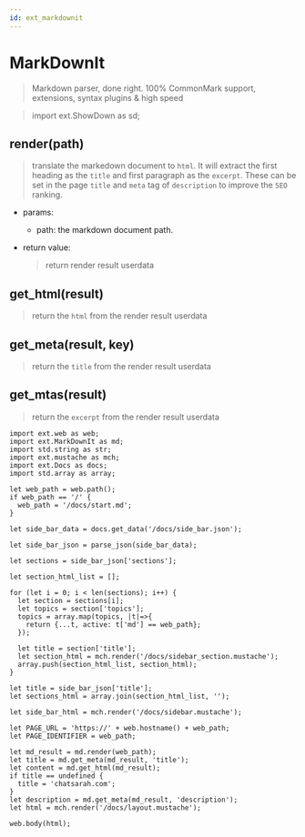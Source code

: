 ```yaml
---
id: ext_markdownit
---
```

# MarkDownIt
> Markdown parser, done right. 100% CommonMark support, extensions, syntax plugins & high speed


> import ext.ShowDown as sd;

## render(path)
> translate the markedown document to `html`. It will extract the first heading as the `title` and first paragraph as the `excerpt`. These can be set in the page `title` and `meta` tag of `description` to improve the `SEO` ranking.

- params:
  - path: the markdown document path.

- return value:
  > return render result userdata


## get_html(result)
> return the `html` from the render result userdata 

## get_meta(result, key)
> return the `title` from the render result userdata 

## get_mtas(result)
> return the `excerpt` from the render result userdata 


```
import ext.web as web;
import ext.MarkDownIt as md;
import std.string as str;
import ext.mustache as mch;
import ext.Docs as docs;
import std.array as array;

let web_path = web.path();
if web_path == '/' {
  web_path = '/docs/start.md';
}

let side_bar_data = docs.get_data('/docs/side_bar.json');

let side_bar_json = parse_json(side_bar_data);

let sections = side_bar_json['sections'];

let section_html_list = [];

for (let i = 0; i < len(sections); i++) {
  let section = sections[i];
  let topics = section['topics'];
  topics = array.map(topics, |t|=>{
    return {...t, active: t['md'] == web_path};
  });
  
  let title = section['title'];
  let section_html = mch.render('/docs/sidebar_section.mustache');
  array.push(section_html_list, section_html);
}

let title = side_bar_json['title'];
let sections_html = array.join(section_html_list, '');

let side_bar_html = mch.render('/docs/sidebar.mustache');

let PAGE_URL = 'https://' + web.hostname() + web_path;
let PAGE_IDENTIFIER = web_path;

let md_result = md.render(web_path);
let title = md.get_meta(md_result, 'title');
let content = md.get_html(md_result);
if title == undefined {
  title = 'chatsarah.com';
}
let description = md.get_meta(md_result, 'description');
let html = mch.render('/docs/layout.mustache');

web.body(html);
```